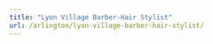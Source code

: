 ```yaml
---
title: "Lyon Village Barber-Hair Stylist"
url: /arlington/lyon-village-barber-hair-stylist/
---
```

